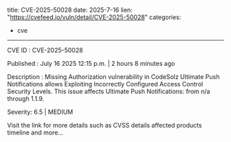  
title: CVE-2025-50028
date: 2025-7-16
lien: "https://cvefeed.io/vuln/detail/CVE-2025-50028"
categories:
  - cve
---

CVE ID : CVE-2025-50028

Published :  July 16
2025
12:15 p.m. | 2 hours
8 minutes ago

Description : Missing Authorization vulnerability in CodeSolz Ultimate Push Notifications allows Exploiting Incorrectly Configured Access Control Security Levels. This issue affects Ultimate Push Notifications: from n/a through 1.1.9.

Severity: 6.5 | MEDIUM

Visit the link for more details
such as CVSS details
affected products
timeline
and more...
